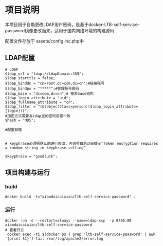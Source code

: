 # 项目说明

本项目用于自助更改LDAP用户密码，是基于docker-LTB-self-service-password镜像更改而来，适用于国内网络环境的构建源码

配置文件存放于 assets/config.inc.php中

## LDAP配置
```
# LDAP
$ldap_url = "ldap://LdapDomain:389";
$ldap_starttls = false;
$ldap_binddn = "cn=root,dc=com,dc=cn";#链接账号
$ldap_bindpw = "*****";#管理账号密码
$ldap_base = "dc=com,dc=cn";# 搜索base结构
$ldap_login_attribute = "uid";
$ldap_fullname_attribute = "cn";
$ldap_filter = "(&(objectClass=person)($ldap_login_attribute={login}))";
#加密方式需要与Ldap里的密码设置一致
$hash = "MD5";

#配置邮箱


# keyphrase必须把默认的进行修改，否则项目启动会提示“Token encryption requires a random string in keyphrase setting”

$keyphrase = "goodluck";
```

## 项目构建与运行

### build

```
docker build -t="xiandaicaixian/ltb-self-service-password" .
```


### 运行

```
docker run -d --restart=always --name=ldap-ssp  -p 8765:80 xiandaicaixian/ltb-self-service-password
# 查看日志
 docker exec -ti $(docker ps | grep 'ltb-self-service-password' | awk '{print $1}') tail /var/log/apache2/error.log
```
